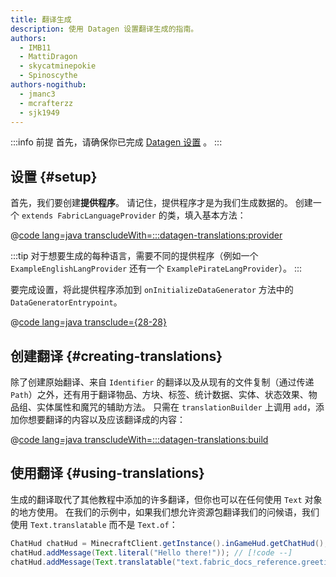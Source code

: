 ```yaml
---
title: 翻译生成
description: 使用 Datagen 设置翻译生成的指南。
authors:
  - IMB11
  - MattiDragon
  - skycatminepokie
  - Spinoscythe
authors-nogithub:
  - jmanc3
  - mcrafterzz
  - sjk1949
---
```


:::info 前提
首先，请确保你已完成 [Datagen 设置](./setup) 。
:::

## 设置 {#setup}

首先，我们要创建**提供程序**。 请记住，提供程序才是为我们生成数据的。 创建一个 `extends FabricLanguageProvider` 的类，填入基本方法：

@[code lang=java transcludeWith=:::datagen-translations:provider](@/reference/latest/src/client/java/com/example/docs/datagen/ExampleModEnglishLangProvider.java)

:::tip
对于想要生成的每种语言，需要不同的提供程序（例如一个 `ExampleEnglishLangProvider` 还有一个 `ExamplePirateLangProvider`）。
:::

要完成设置，将此提供程序添加到 `onInitializeDataGenerator` 方法中的 `DataGeneratorEntrypoint`。

@[code lang=java transclude={28-28}](@/reference/latest/src/client/java/com/example/docs/datagen/ExampleModDataGenerator.java)

## 创建翻译 {#creating-translations}

除了创建原始翻译、来自 `Identifier` 的翻译以及从现有的文件复制（通过传递 `Path`）之外，还有用于翻译物品、方块、标签、统计数据、实体、状态效果、物品组、实体属性和魔咒的辅助方法。 只需在 `translationBuilder` 上调用 `add`，添加你想要翻译的内容以及应该翻译成的内容：

@[code lang=java transcludeWith=:::datagen-translations:build](@/reference/latest/src/client/java/com/example/docs/datagen/ExampleModEnglishLangProvider.java)

## 使用翻译 {#using-translations}

生成的翻译取代了其他教程中添加的许多翻译，但你也可以在任何使用 `Text` 对象的地方使用。 在我们的示例中，如果我们想允许资源包翻译我们的问候语，我们使用 `Text.translatable` 而不是 `Text.of`：

```java
ChatHud chatHud = MinecraftClient.getInstance().inGameHud.getChatHud();
chatHud.addMessage(Text.literal("Hello there!")); // [!code --]
chatHud.addMessage(Text.translatable("text.fabric_docs_reference.greeting")); // [!code ++]
```
